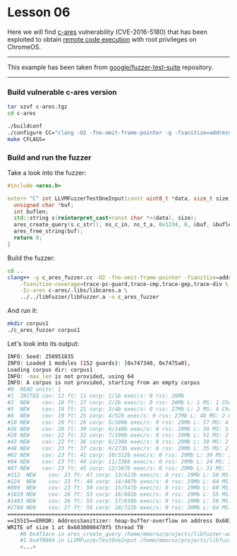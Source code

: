 # Lesson 06

Here we will find [c-ares] vulnerability (CVE-2016-5180) that has been exploited
to obtain [remote code execution] with root privileges on ChromeOS.

***
This example has been taken from [google/fuzzer-test-suite] repository.
***


### Build vulnerable c-ares version

```bash
tar xzvf c-ares.tgz
cd c-ares

./buildconf
./configure CC="clang -O2 -fno-omit-frame-pointer -g -fsanitize=address -fsanitize-coverage=trace-pc-guard,trace-cmp,trace-gep,trace-div"
make CFLAGS=
```

### Build and run the fuzzer


Take a look into the fuzzer:

```cpp
#include <ares.h>

extern "C" int LLVMFuzzerTestOneInput(const uint8_t *data, size_t size) {
  unsigned char *buf;
  int buflen;
  std::string s(reinterpret_cast<const char *>(data), size);
  ares_create_query(s.c_str(), ns_c_in, ns_t_a, 0x1234, 0, &buf, &buflen, 0);
  ares_free_string(buf);
  return 0;
}
```

Build the fuzzer:

```bash
cd ..
clang++ -g c_ares_fuzzer.cc -O2 -fno-omit-frame-pointer -fsanitize=address \
    -fsanitize-coverage=trace-pc-guard,trace-cmp,trace-gep,trace-div \
    -Ic-ares c-ares/.libs/libcares.a \
    ../../libFuzzer/libFuzzer.a -o c_ares_fuzzer
```

And run it:

```bash
mkdir corpus1
./c_ares_fuzzer corpus1
```

Let's look into its output:

```bash
INFO: Seed: 250951835
INFO: Loaded 1 modules (152 guards): [0x747340, 0x7475a0), 
Loading corpus dir: corpus1
INFO: -max_len is not provided, using 64
INFO: A corpus is not provided, starting from an empty corpus
#0  READ units: 1
#1  INITED cov: 12 ft: 11 corp: 1/1b exec/s: 0 rss: 26Mb
#2  NEW    cov: 18 ft: 17 corp: 2/2b exec/s: 0 rss: 26Mb L: 1 MS: 1 ChangeBit-
#5  NEW    cov: 19 ft: 21 corp: 3/4b exec/s: 0 rss: 27Mb L: 2 MS: 4 ChangeBit-CrossOver-ShuffleBytes-ChangeByte-
#8  NEW    cov: 19 ft: 25 corp: 4/52b exec/s: 0 rss: 27Mb L: 48 MS: 2 CopyPart-InsertRepeatedBytes-
#10 NEW    cov: 20 ft: 26 corp: 5/109b exec/s: 0 rss: 29Mb L: 57 MS: 4 CopyPart-InsertRepeatedBytes-InsertByte-CMP- DE: ".\x00\x00\x00\x00\x00\x00\x00"-
#26 NEW    cov: 20 ft: 30 corp: 6/148b exec/s: 0 rss: 29Mb L: 39 MS: 5 InsertRepeatedBytes-EraseBytes-ChangeBit-ChangeByte-CMP- DE: "\x01\x00"-
#28 NEW    cov: 22 ft: 32 corp: 7/199b exec/s: 0 rss: 29Mb L: 51 MS: 2 InsertRepeatedBytes-PersAutoDict- DE: ".\x00\x00\x00\x00\x00\x00\x00"-
#43 NEW    cov: 22 ft: 36 corp: 8/238b exec/s: 0 rss: 29Mb L: 39 MS: 2 ShuffleBytes-PersAutoDict- DE: ".\x00\x00\x00\x00\x00\x00\x00"-
#48 NEW    cov: 23 ft: 37 corp: 9/273b exec/s: 0 rss: 29Mb L: 35 MS: 2 CrossOver-PersAutoDict- DE: ".\x00\x00\x00\x00\x00\x00\x00"-
#62 NEW    cov: 23 ft: 41 corp: 10/312b exec/s: 0 rss: 29Mb L: 39 MS: 1 CMP- DE: "\x00\x00\x00\x00\x00\x00\x00\x01"-
#84 NEW    cov: 23 ft: 44 corp: 11/336b exec/s: 0 rss: 29Mb L: 24 MS: 3 ChangeByte-CrossOver-PersAutoDict- DE: ".\x00\x00\x00\x00\x00\x00\x00"-
#87 NEW    cov: 23 ft: 45 corp: 12/367b exec/s: 0 rss: 29Mb L: 31 MS: 1 EraseBytes-
#212  NEW    cov: 23 ft: 47 corp: 13/423b exec/s: 0 rss: 29Mb L: 56 MS: 1 CopyPart-
#224  NEW    cov: 23 ft: 48 corp: 14/487b exec/s: 0 rss: 29Mb L: 64 MS: 3 ChangeByte-PersAutoDict-CrossOver- DE: ".\x00\x00\x00\x00\x00\x00\x00"-
#899  NEW    cov: 23 ft: 50 corp: 15/547b exec/s: 0 rss: 29Mb L: 60 MS: 3 EraseBytes-ChangeByte-CopyPart-
#1019 NEW    cov: 26 ft: 53 corp: 16/602b exec/s: 0 rss: 29Mb L: 55 MS: 3 CopyPart-PersAutoDict-CMP- DE: ".\x00\x00\x00\x00\x00\x00\x00"-"\\\x00\x00\x00\x00\x00\x00\x00"-
#1483 NEW    cov: 26 ft: 55 corp: 17/658b exec/s: 0 rss: 29Mb L: 56 MS: 2 EraseBytes-CopyPart-
#2760 NEW    cov: 27 ft: 56 corp: 18/722b exec/s: 0 rss: 30Mb L: 64 MS: 4 InsertRepeatedBytes-ChangeByte-CopyPart-InsertByte-
=================================================================
==15515==ERROR: AddressSanitizer: heap-buffer-overflow on address 0x6030000470f5 at pc 0x0000004f1acf bp 0x7fff4e5b1310 sp 0x7fff4e5b1308
WRITE of size 1 at 0x6030000470f5 thread T0
    #0 0x4f1ace in ares_create_query /home/mmoroz/projects/libfuzzer-workshop/lessons/06/c-ares/ares_create_query.c:196:3
    #1 0x4f0684 in LLVMFuzzerTestOneInput /home/mmoroz/projects/libfuzzer-workshop/lessons/06/c_ares_fuzzer.cc:16:3
    <...>
```



[c-ares]: https://c-ares.haxx.se/
[remote code execution]: https://googlechromereleases.blogspot.com/2016/09/stable-channel-updates-for-chrome-os.html
[google/fuzzer-test-suite]: https://github.com/google/fuzzer-test-suite/blob/master/tutorial/libFuzzerTutorial.md#heartbleed
